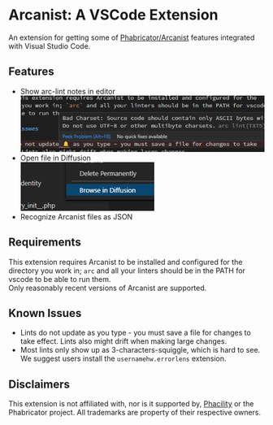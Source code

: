 # Arcanist: A VSCode Extension

An extension for getting some of [Phabricator/Arcanist](https://phacility.com/phabricator/)
features integrated with Visual Studio Code.


## Features

* Show arc-lint notes in editor \
![arc lint](images/lint.png)
* Open file in Diffusion \
![arc browse](images/browse.png)
* Recognize Arcanist files as JSON

## Requirements

This extension requires Arcanist to be installed and configured for the
directory you work in; `arc` and all your linters should be in the PATH for vscode
to be able to run them. \
Only reasonably recent versions of Arcanist are supported.


## Known Issues

* Lints do not update as you type - you must save a file for changes to take
  effect. Lints also might drift when making large changes.
* Most lints only show up as 3-characters-squiggle, which is hard to see.\
  We suggest users install the `usernamehw.errorlens` extension.


## Disclaimers

This extension is not affiliated with, nor is it supported by,
[Phacility](https://phacility.com/) or the Phabricator project.
All trademarks are property of their respective owners.
